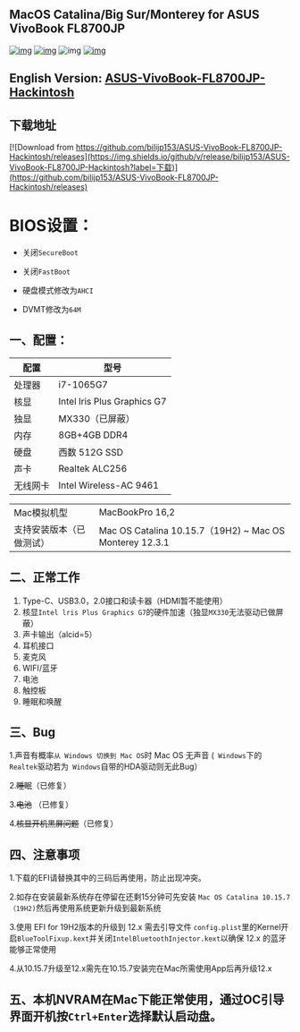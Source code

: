## MacOS Catalina/Big Sur/Monterey for ASUS VivoBook FL8700JP

[![img](https://img.shields.io/github/stars/bilijp153/ASUS-VivoBook-FL8700JP-icelake-1065G7-Hackintosh.svg?color=ff69b4&label=%E7%82%B9%E8%B5%9E&logoColor=ff69b4&style=social)](https://github.com/bilijp153/ASUS-VivoBook-FL8700JP-icelake-1065G7-Hackintosh) [![img](https://img.shields.io/github/followers/bilijp153.svg?label=粉丝&logoColor=success&style=social)](https://github.com/bilijp153/ASUS-VivoBook-FL8700JP-icelake-1065G7-Hackintosh) ![img](https://img.shields.io/github/contributors/bilijp153/ASUS-VivoBook-FL8700JP-icelake-1065G7-Hackintosh.svg?color=red&label=%E8%B4%A1%E7%8C%AE%E4%BA%BA%E6%95%B0) [![img](https://img.shields.io/github/last-commit/bilijp153/ASUS-VivoBook-FL8700JP-icelake-1065G7-Hackintosh.svg?color=orange&label=%E6%9C%80%E8%BF%91%E6%8F%90%E4%BA%A4)](https://github.com/bilijp153/ASUS-VivoBook-FL8700JP-icelake-1065G7-Hackintosh)

## English Version: [ASUS-VivoBook-FL8700JP-Hackintosh](README_en.md) 

## 下载地址

[![Download from https://github.com/bilijp153/ASUS-VivoBook-FL8700JP-Hackintosh/releases](https://img.shields.io/github/v/release/bilijp153/ASUS-VivoBook-FL8700JP-Hackintosh?label=下载)](https://github.com/bilijp153/ASUS-VivoBook-FL8700JP-Hackintosh/releases)

# BIOS设置：

- 关闭`SecureBoot`

- 关闭`FastBoot`

- 硬盘模式修改为`AHCI`

- DVMT修改为`64M`


## 一、配置：

|    配置       |        型号                 |
|--------------|-----------------------------|
|    处理器     |          i7-1065G7          |
|     核显      |    Intel lris Plus Graphics G7    |
|     独显      |      MX330（已屏蔽）    |
|     内存      |     8GB+4GB DDR4        |
|     硬盘      |       西数 512G SSD        |
|     声卡      |       Realtek ALC256        |
|   无线网卡     |        Intel Wireless-AC 9461      |

|             |                           |
|--------------|-----------------------------|
|   Mac模拟机型     |        MacBookPro 16,2      |
|   支持安装版本（已做测试）     |        Mac OS Catalina 10.15.7（19H2) ~ Mac OS  Monterey 12.3.1    |




## 二、正常工作
1. Type-C、USB3.0，2.0接口和读卡器（HDMI暂不能使用）
2. 核显`Intel lris Plus Graphics G7`的硬件加速（独显`MX330`无法驱动已做屏蔽）
3. 声卡输出（alcid=5）
4. 耳机接口
5. 麦克风
6. WIFI/蓝牙
7. 电池
8. 触控板
9. 睡眠和唤醒



## 三、Bug
1.声音有概率`从 Windows 切换到 Mac OS`时 Mac OS 无声音 (` Windows`下的` Realtek`驱动若为` Windows`自带的HDA驱动则无此Bug）

2.~~睡眠~~（已修复）

3.~~电池~~ （已修复）

4.~~核显开机黑屏问题~~（已修复）



## 四、注意事项
1.下载的EFI请替换其中的三码后再使用，防止出现冲突。   

2.如存在安装最新系统存在停留在还剩15分钟可先安装 `Mac OS Catalina 10.15.7（19H2)`然后再使用系统更新升级到最新系统

3.使用 EFI for 19H2版本的升级到 12.x 需去引导文件 `config.plist`里的Kernel开启`BlueToolFixup.kext`并关闭`IntelBluetoothInjector.kext`以确保 12.x 的蓝牙能够正常使用

4.从10.15.7升级至12.x需先在10.15.7安装完在Mac所需使用App后再升级12.x

## 五、本机NVRAM在Mac下能正常使用，通过OC引导界面开机按`Ctrl+Enter`选择默认启动盘。
